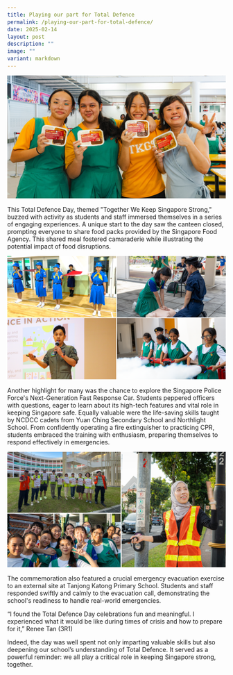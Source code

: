```yaml
---
title: Playing our part for Total Defence
permalink: /playing-our-part-for-total-defence/
date: 2025-02-14
layout: post
description: ""
image: ""
variant: markdown
---
```

<img src="/images/Sparkling_Moment/2025/TDD_Hero.png">
<p>This Total Defence Day, themed "Together We Keep Singapore Strong," buzzed with activity as students and staff immersed themselves in a series of engaging experiences. A unique start to the day saw the canteen closed, prompting everyone to share food packs provided by the Singapore Food Agency. This shared meal fostered camaraderie while illustrating the potential impact of food disruptions.</p>
<img src="/images/Sparkling_Moment/2025/TDD_1.png">
<p>Another highlight for many was the chance to explore the Singapore Police Force's Next-Generation Fast Response Car. Students peppered officers with questions, eager to learn about its high-tech features and vital role in keeping Singapore safe. Equally valuable were the life-saving skills taught by NCDCC cadets from Yuan Ching Secondary School and Northlight School. From confidently operating a fire extinguisher to practicing CPR, students embraced the training with enthusiasm, preparing themselves to respond effectively in emergencies.</p>
<img src="/images/Sparkling_Moment/2025/TDD_3.png">
<p>The commemoration also featured a crucial emergency evacuation exercise to an external site at Tanjong Katong Primary School. Students and staff responded swiftly and calmly to the evacuation call, demonstrating the school's readiness to handle real-world emergencies. </p>
<p>“I found the Total Defence Day celebrations fun and meaningful. I experienced what it would be like during times of crisis and how to prepare for it,” Renee Tan (3R1)</p>
<p>Indeed, the day was well spent not only imparting valuable skills but also deepening our school’s understanding of Total Defence. It served as a powerful reminder: we all play a critical role in keeping Singapore strong, together.</p>